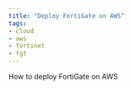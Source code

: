 ```yaml
---
title: "Deploy FortiGate on AWS"
tags:
- cloud
- aws
- fortinet
- fgt
---
```


How to deploy FortiGate on AWS